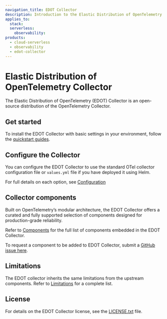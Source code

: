```yaml
---
navigation_title: EDOT Collector
description: Introduction to the Elastic Distribution of OpenTelemetry (EDOT) Collector, a curated and supported distribution of the OpenTelemetry Collector.
applies_to:
  stack:
  serverless:
    observability:
products:
  - cloud-serverless
  - observability
  - edot-collector
---
```


# Elastic Distribution of OpenTelemetry Collector

The Elastic Distribution of OpenTelemetry (EDOT) Collector is an open-source distribution of the OpenTelemetry Collector. 

## Get started

To install the EDOT Collector with basic settings in your environment, follow the [quickstart guides](../quickstart/index.md).

## Configure the Collector

You can configure the EDOT Collector to use the standard OTel collector configuration file or `values.yml` file if you have deployed it using Helm.

For full details on each option, see [Configuration](./config/index.md)

## Collector components

Built on OpenTelemetry’s modular architecture, the EDOT Collector offers a curated and fully supported selection of components designed for production-grade reliability.

Refer to [Components](./components.md) for the full list of components embedded in the EDOT Collector.

To request a component to be added to EDOT Collector, submit a [GitHub issue here](https://github.com/elastic/elastic-agent/issues/new/choose).

## Limitations 

The EDOT collector inherits the same limitations from the upstream components. Refer to [Limitations](../compatibility/limitations.md) for a complete list.

## License

For details on the EDOT Collector license, see the [LICENSE.txt](https://github.com/elastic/elastic-agent/blob/main/LICENSE.txt) file.